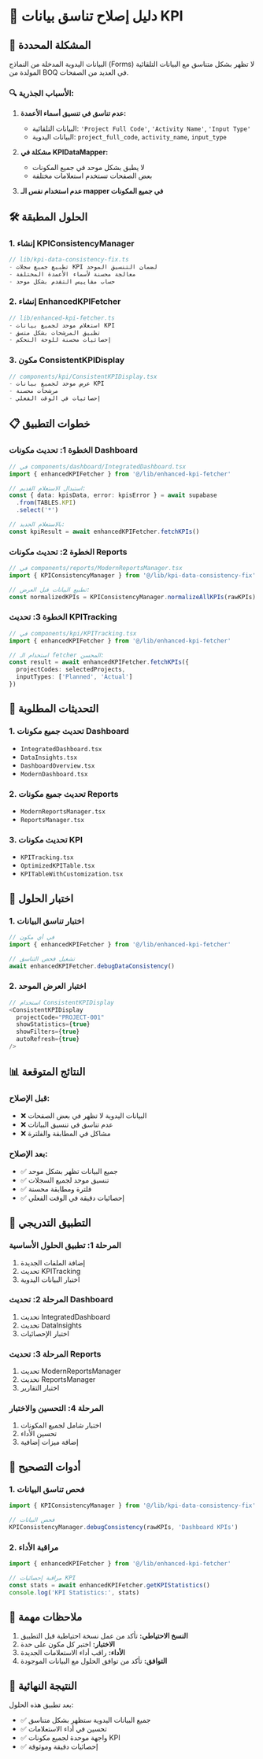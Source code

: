 # 🔧 دليل إصلاح تناسق بيانات KPI

## 🎯 المشكلة المحددة

البيانات اليدوية المدخلة من النماذج (Forms) لا تظهر بشكل متناسق مع البيانات التلقائية المولدة من BOQ في العديد من الصفحات.

### 🔍 الأسباب الجذرية:

1. **عدم تناسق في تنسيق أسماء الأعمدة:**
   - البيانات التلقائية: `'Project Full Code'`, `'Activity Name'`, `'Input Type'`
   - البيانات اليدوية: `project_full_code`, `activity_name`, `input_type`

2. **مشكلة في KPIDataMapper:**
   - لا يطبق بشكل موحد في جميع المكونات
   - بعض الصفحات تستخدم استعلامات مختلفة

3. **عدم استخدام نفس الـ mapper في جميع المكونات**

## 🛠️ الحلول المطبقة

### 1. إنشاء KPIConsistencyManager
```typescript
// lib/kpi-data-consistency-fix.ts
- تطبيع جميع سجلات KPI لضمان التنسيق الموحد
- معالجة محسنة لأسماء الأعمدة المختلفة
- حساب مقاييس التقدم بشكل موحد
```

### 2. إنشاء EnhancedKPIFetcher
```typescript
// lib/enhanced-kpi-fetcher.ts
- استعلام موحد لجميع بيانات KPI
- تطبيق المرشحات بشكل متسق
- إحصائيات محسنة للوحة التحكم
```

### 3. مكون ConsistentKPIDisplay
```typescript
// components/kpi/ConsistentKPIDisplay.tsx
- عرض موحد لجميع بيانات KPI
- مرشحات محسنة
- إحصائيات في الوقت الفعلي
```

## 📋 خطوات التطبيق

### الخطوة 1: تحديث مكونات Dashboard
```typescript
// في components/dashboard/IntegratedDashboard.tsx
import { enhancedKPIFetcher } from '@/lib/enhanced-kpi-fetcher'

// استبدال الاستعلام القديم:
const { data: kpisData, error: kpisError } = await supabase
  .from(TABLES.KPI)
  .select('*')

// بالاستعلام الجديد:
const kpiResult = await enhancedKPIFetcher.fetchKPIs()
```

### الخطوة 2: تحديث مكونات Reports
```typescript
// في components/reports/ModernReportsManager.tsx
import { KPIConsistencyManager } from '@/lib/kpi-data-consistency-fix'

// تطبيع البيانات قبل العرض:
const normalizedKPIs = KPIConsistencyManager.normalizeAllKPIs(rawKPIs)
```

### الخطوة 3: تحديث KPITracking
```typescript
// في components/kpi/KPITracking.tsx
import { enhancedKPIFetcher } from '@/lib/enhanced-kpi-fetcher'

// استخدام الـ fetcher المحسن:
const result = await enhancedKPIFetcher.fetchKPIs({
  projectCodes: selectedProjects,
  inputTypes: ['Planned', 'Actual']
})
```

## 🔄 التحديثات المطلوبة

### 1. تحديث جميع مكونات Dashboard
- `IntegratedDashboard.tsx`
- `DataInsights.tsx`
- `DashboardOverview.tsx`
- `ModernDashboard.tsx`

### 2. تحديث جميع مكونات Reports
- `ModernReportsManager.tsx`
- `ReportsManager.tsx`

### 3. تحديث مكونات KPI
- `KPITracking.tsx`
- `OptimizedKPITable.tsx`
- `KPITableWithCustomization.tsx`

## 🧪 اختبار الحلول

### 1. اختبار تناسق البيانات
```typescript
// في أي مكون
import { enhancedKPIFetcher } from '@/lib/enhanced-kpi-fetcher'

// تشغيل فحص التناسق
await enhancedKPIFetcher.debugDataConsistency()
```

### 2. اختبار العرض الموحد
```typescript
// استخدام ConsistentKPIDisplay
<ConsistentKPIDisplay
  projectCode="PROJECT-001"
  showStatistics={true}
  showFilters={true}
  autoRefresh={true}
/>
```

## 📊 النتائج المتوقعة

### قبل الإصلاح:
- ❌ البيانات اليدوية لا تظهر في بعض الصفحات
- ❌ عدم تناسق في تنسيق البيانات
- ❌ مشاكل في المطابقة والفلترة

### بعد الإصلاح:
- ✅ جميع البيانات تظهر بشكل موحد
- ✅ تنسيق موحد لجميع السجلات
- ✅ فلترة ومطابقة محسنة
- ✅ إحصائيات دقيقة في الوقت الفعلي

## 🚀 التطبيق التدريجي

### المرحلة 1: تطبيق الحلول الأساسية
1. إضافة الملفات الجديدة
2. تحديث KPITracking
3. اختبار البيانات اليدوية

### المرحلة 2: تحديث Dashboard
1. تحديث IntegratedDashboard
2. تحديث DataInsights
3. اختبار الإحصائيات

### المرحلة 3: تحديث Reports
1. تحديث ModernReportsManager
2. تحديث ReportsManager
3. اختبار التقارير

### المرحلة 4: التحسين والاختبار
1. اختبار شامل لجميع المكونات
2. تحسين الأداء
3. إضافة ميزات إضافية

## 🔧 أدوات التصحيح

### 1. فحص تناسق البيانات
```typescript
import { KPIConsistencyManager } from '@/lib/kpi-data-consistency-fix'

// فحص البيانات
KPIConsistencyManager.debugConsistency(rawKPIs, 'Dashboard KPIs')
```

### 2. مراقبة الأداء
```typescript
import { enhancedKPIFetcher } from '@/lib/enhanced-kpi-fetcher'

// مراقبة إحصائيات KPI
const stats = await enhancedKPIFetcher.getKPIStatistics()
console.log('KPI Statistics:', stats)
```

## 📝 ملاحظات مهمة

1. **النسخ الاحتياطي:** تأكد من عمل نسخة احتياطية قبل التطبيق
2. **الاختبار:** اختبر كل مكون على حدة
3. **الأداء:** راقب أداء الاستعلامات الجديدة
4. **التوافق:** تأكد من توافق الحلول مع البيانات الموجودة

## 🎯 النتيجة النهائية

بعد تطبيق هذه الحلول:
- ✅ جميع البيانات اليدوية ستظهر بشكل متناسق
- ✅ تحسين في أداء الاستعلامات
- ✅ واجهة موحدة لجميع مكونات KPI
- ✅ إحصائيات دقيقة وموثوقة
